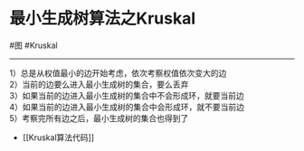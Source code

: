 # 最小生成树算法之Kruskal

#图
#Kruskal 


---

1）总是从权值最小的边开始考虑，依次考察权值依次变大的边  
2）当前的边要么进入最小生成树的集合，要么丢弃  
3）如果当前的边进入最小生成树的集合中不会形成环，就要当前边  
4）如果当前的边进入最小生成树的集合中会形成环，就不要当前边  
5）考察完所有边之后，最小生成树的集合也得到了  

- [[Kruskal算法代码]]